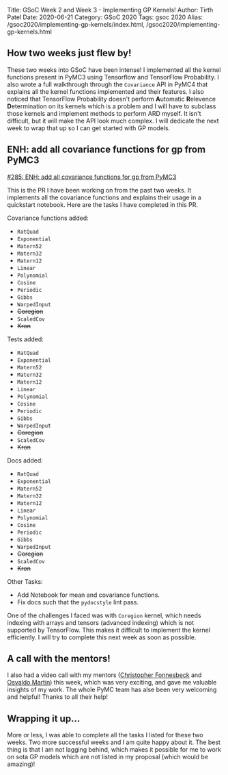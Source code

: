 Title: GSoC Week 2 and Week 3 - Implementing GP Kernels!
Author: Tirth Patel
Date: 2020-06-21
Category: GSoC 2020
Tags: gsoc 2020
Alias: /gsoc2020/implementing-gp-kernels/index.html, /gsoc2020/implementing-gp-kernels.html

## How two weeks just flew by!

These two weeks into GSoC have been intense! I implemented all the kernel functions present in PyMC3 using Tensorflow and TensorFlow Probability. I also wrote a full walkthrough through the `Covariance` API in PyMC4 that explains all the kernel functions implemented and their features. I also noticed that TensorFlow Probability doesn't perform **A**utomatic **R**elevence **D**etermination on its kernels which is a problem and I will have to subclass those kernels and implement methods to perform ARD myself. It isn't difficult, but it will make the API look much complex. I will dedicate the next week to wrap that up so I can get started with GP models.

## ENH: add all covariance functions for gp from PyMC3

[#285: ENH: add all covariance functions for gp from PyMC3](https://github.com/pymc-devs/pymc4/pull/285)

This is the PR I have been working on from the past two weeks. It implements all the covariance functions and explains their usage in a quickstart notebook. Here are the tasks I have completed in this PR.

Covariance functions added:
- `RatQuad`
- `Exponential`
- `Matern52`
- `Matern32`
- `Matern12`
- `Linear`
- `Polynomial`
- `Cosine`
- `Periodic`
- `Gibbs`
- `WarpedInput`
- ~~Coregion~~
- `ScaledCov`
- ~~Kron~~

Tests added:
- `RatQuad`
- `Exponential`
- `Matern52`
- `Matern32`
- `Matern12`
- `Linear`
- `Polynomial`
- `Cosine`
- `Periodic`
- `Gibbs`
- `WarpedInput`
- ~~Coregion~~
- `ScaledCov`
- ~~Kron~~

Docs added:
- `RatQuad`
- `Exponential`
- `Matern52`
- `Matern32`
- `Matern12`
- `Linear`
- `Polynomial`
- `Cosine`
- `Periodic`
- `Gibbs`
- `WarpedInput`
- ~~Coregion~~
- `ScaledCov`
- ~~Kron~~

Other Tasks:
- Add Notebook for mean and covariance functions.
- Fix docs such that the `pydocstyle` lint pass.

One of the challenges I faced was with `Coregion` kernel, which needs indexing with arrays and tensors (advanced indexing) which is not supported by TensorFlow. This makes it difficult to implement the kernel efficiently. I will try to complete this next week as soon as possible.

## A call with the mentors!

I also had a video call with my mentors ([Christopher Fonnesbeck][1] and [Osvaldo Martin][2]) this week, which was very exciting, and gave me valuable insights of my work. The whole PyMC team has alse been very welcoming and helpful! Thanks to all their help!

## Wrapping it up...

More or less, I was able to complete all the tasks I listed for these two weeks. Two more successful weeks and I am quite happy about it. The best thing is that I am not lagging behind, which makes it possible for me to work on sota GP models which are not listed in my proposal (which would be amazing)!

[1]: https://github.com/fonnesbeck
[2]: https://github.com/aloctavodia

